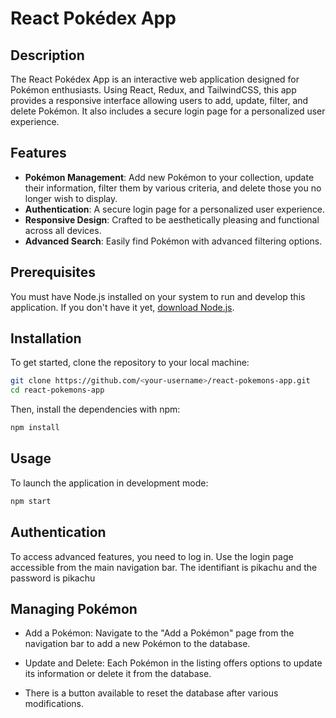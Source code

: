 # React Pokédex App

## Description

The React Pokédex App is an interactive web application designed for Pokémon enthusiasts. Using React, Redux, and TailwindCSS, this app provides a responsive interface allowing users to add, update, filter, and delete Pokémon. It also includes a secure login page for a personalized user experience.

## Features

- **Pokémon Management**: Add new Pokémon to your collection, update their information, filter them by various criteria, and delete those you no longer wish to display.
- **Authentication**: A secure login page for a personalized user experience.
- **Responsive Design**: Crafted to be aesthetically pleasing and functional across all devices.
- **Advanced Search**: Easily find Pokémon with advanced filtering options.

## Prerequisites

You must have Node.js installed on your system to run and develop this application. If you don't have it yet, [download Node.js](https://nodejs.org/).

## Installation

To get started, clone the repository to your local machine:

```bash
git clone https://github.com/<your-username>/react-pokemons-app.git
cd react-pokemons-app
```

Then, install the dependencies with npm:

```bash
npm install
```

## Usage

To launch the application in development mode:

```bash
npm start
```

## Authentication

To access advanced features, you need to log in. Use the login page accessible from the main navigation bar. The identifiant is pikachu and the password is pikachu

## Managing Pokémon

- Add a Pokémon: Navigate to the "Add a Pokémon" page from the navigation bar to add a new Pokémon to the database.

- Update and Delete: Each Pokémon in the listing offers options to update its information or delete it from the database.

- There is a button available to reset the database after various modifications.
